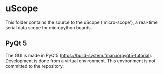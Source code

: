 # uScope

This folder contains the source to the uScope ('micro-scope'), a real-time serial data scope for micropython boards.

## PyQt 5

The GUI is made in PyQt5 (https://build-system.fman.io/pyqt5-tutorial). Development is done from a virtual environment. This environment is not committed to the repository.